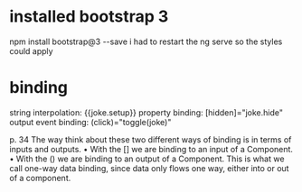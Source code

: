# installed bootstrap 3
npm install bootstrap@3 --save
i had to restart the ng serve so the styles could apply

# binding
string interpolation: {{joke.setup}} 
property binding: [hidden]="joke.hide"
output event binding: (click)="toggle(joke)"

p. 34
The way think about these two different ways of binding is in terms of inputs and outputs.
• With the [] we are binding to an input of a Component.
• With the () we are binding to an output of a Component.
This is what we call one-way data binding, since data only flows one way, either into or out of a component.